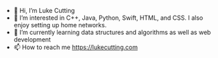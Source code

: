 - 👋 Hi, I’m Luke Cutting
- 👀 I’m interested in C++, Java, Python, Swift, HTML, and CSS. I also enjoy setting up home networks.
- 🌱 I’m currently learning data structures and algorithms as well as web development
- 📫 How to reach me https://lukecutting.com

<!---
cutluk/cutluk is a ✨ special ✨ repository because its `README.md` (this file) appears on your GitHub profile.
You can click the Preview link to take a look at your changes.
--->
